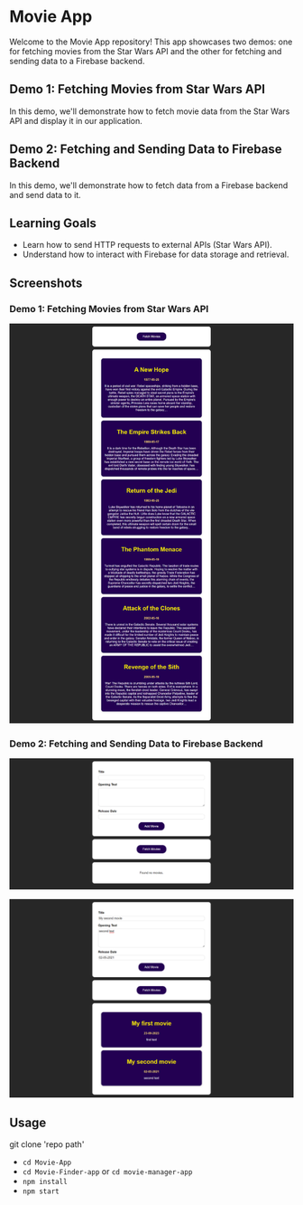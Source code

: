 # Movie App

Welcome to the Movie App repository! This app showcases two demos: one for fetching movies from the Star Wars API and the other for fetching and sending data to a Firebase backend.

## Demo 1: Fetching Movies from Star Wars API

In this demo, we'll demonstrate how to fetch movie data from the Star Wars API and display it in our application.

## Demo 2: Fetching and Sending Data to Firebase Backend

In this demo, we'll demonstrate how to fetch data from a Firebase backend and send data to it.

## Learning Goals

- Learn how to send HTTP requests to external APIs (Star Wars API).
- Understand how to interact with Firebase for data storage and retrieval.

## Screenshots

### Demo 1: Fetching Movies from Star Wars API
  
![Star Wars API Demo](img/onee.png)

### Demo 2: Fetching and Sending Data to Firebase Backend

![Firebase Demo](img/two.png)

![Firebase Demo](img/one.png)

## Usage
git clone 'repo path'
- `cd Movie-App`
- `cd Movie-Finder-app` or `cd movie-manager-app`
- `npm install`
- `npm start`
